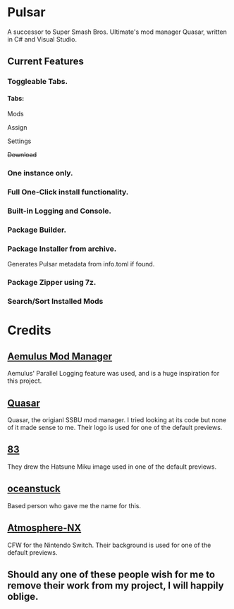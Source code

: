 # Pulsar
 A successor to Super Smash Bros. Ultimate's mod manager Quasar, written in C# and Visual Studio.

## Current Features

### Toggleable Tabs.

#### Tabs:

 Mods

 Assign

 Settings

 ~~Download~~

### One instance only.

### Full One-Click install functionality.

### Built-in Logging and Console.

### Package Builder.

### Package Installer from archive.
 Generates Pulsar metadata from info.toml if found.

### Package Zipper using 7z.

### Search/Sort Installed Mods

# Credits
## [Aemulus Mod Manager](https://github.com/TekkaGB/AemulusModManager)
 Aemulus' Parallel Logging feature was used, and is a huge inspiration for this project.

## [Quasar](https://github.com/Mowjoh/Quasar)
 Quasar, the origianl SSBU mod manager. I tried looking at its code but none of it made sense to me. Their logo is used for one of the default previews.

## [83](https://www.youtube.com/watch?v=e1xCOsgWG0M)
 They drew the Hatsune Miku image used in one of the default previews.

## [oceanstuck](https://github.com/oceanstuck)
 Based person who gave me the name for this.

## [Atmosphere-NX](https://github.com/Atmosphere-NX/Atmosphere)
 CFW for the Nintendo Switch. Their background is used for one of the default previews.

## Should any one of these people wish for me to remove their work from my project, I will happily oblige.
